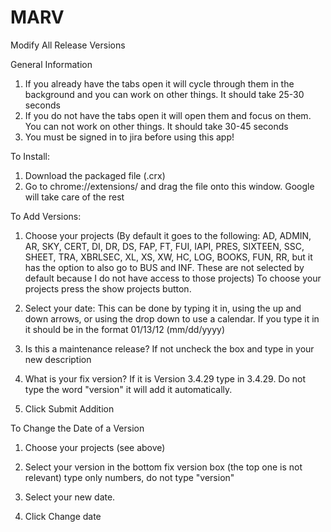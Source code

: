 MARV
====

Modify All Release Versions

General Information
1. If you already have the tabs open it will cycle through them in the background and you can work on other things. It should take 25-30 seconds
2. If you do not have the tabs open it will open them and focus on them. You can not work on other things. It should take 30-45 seconds
3. You must be signed in to jira before using this app!


To Install: 
1. Download the packaged file (.crx)
2. Go to chrome://extensions/ and drag the file onto this window. Google will take care of the rest

To Add Versions: 
1. Choose your projects (By default it goes to the following: AD, ADMIN, AR, SKY, CERT, DI, DR, DS, FAP, FT, FUI, IAPI, PRES, SIXTEEN, SSC, SHEET, TRA, XBRLSEC, XL, XS, XW, HC, LOG,  BOOKS, FUN, RR, but it has the option to also go to BUS and INF. These are not selected by default because I do not have access to those projects) To choose your projects press the show projects button.

2. Select your date: This can be done by typing it in, using the up and down arrows, or using the drop down to use a calendar. If you type it in it should be in the format 01/13/12 (mm/dd/yyyy)

3. Is this a maintenance release? If not uncheck the box and type in your new description

4. What is your fix version? If it is Version 3.4.29 type in 3.4.29. Do not type the word "version" it will add it automatically.

5. Click Submit Addition

To Change the Date of a Version
1. Choose your projects (see above)

2. Select your version in the bottom fix version box (the top one is not relevant) type only numbers, do not type "version"

3. Select your new date.

4. Click Change date
